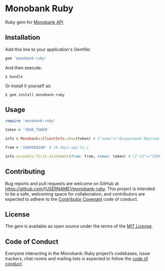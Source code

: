 # Monobank Ruby

Ruby gem for [Monobank API](https://api.monobank.ua/docs)

## Installation

Add this line to your application's Gemfile:

```ruby
gem 'monobank-ruby'
```

And then execute:

    $ bundle

Or install it yourself as:

    $ gem install monobank-ruby

## Usage

```ruby
require 'monobank-ruby'

token = 'YOUR_TOKEN'

info = Monobank::ClientInfo.show(token) # {"name"=>"Безрукавий Ярослав", "accounts"=>[{"id"=>"SOME_ID", "currencyCode"=>000, "cashbackType"=>"UAH", "balance"=>000, "creditLimit"=>000}]}

from = '1560588240' # 10.days.ago.to_i

info.accounts.first.statement(from: from, token: token) # [{"id"=>"SOME_IUD", "time"=>1561390362, "description"=>"TERMINAL8", "mcc"=>0000, "amount"=>000, "operation_amount"=>000, "currency_code"=>000, "commission_rate"=>0, "cashback_amount"=>000, "balance"=>000, "hold"=>true},
```

## Contributing

Bug reports and pull requests are welcome on GitHub at https://github.com/[USERNAME]/monobank-ruby. This project is intended to be a safe, welcoming space for collaboration, and contributors are expected to adhere to the [Contributor Covenant](http://contributor-covenant.org) code of conduct.

## License

The gem is available as open source under the terms of the [MIT License](https://opensource.org/licenses/MIT).

## Code of Conduct

Everyone interacting in the Monobank::Ruby project’s codebases, issue trackers, chat rooms and mailing lists is expected to follow the [code of conduct](https://github.com/[USERNAME]/monobank-ruby/blob/master/CODE_OF_CONDUCT.md).

